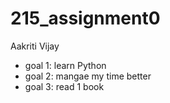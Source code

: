 # 215_assignment0
Aakriti Vijay
- goal 1: learn Python
- goal 2: mangae my time better
- goal 3: read 1 book
